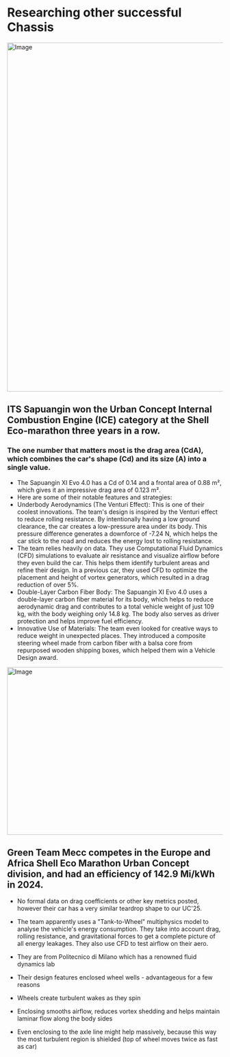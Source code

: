 # Researching other successful Chassis

<img width="1261" height="814" alt="Image" src="https://github.com/user-attachments/assets/aae4f0d9-ae16-4db3-a3e2-271884902abf" />


## ITS Sapuangin won the Urban Concept Internal Combustion Engine (ICE) category at the Shell Eco-marathon three years in a row.

### The one number that matters most is the drag area (Cd​A), which combines the car's shape (Cd​) and its size (A) into a single value.
- The Sapuangin XI Evo 4.0 has a Cd​ of 0.14 and a frontal area of 0.88 m², which gives it an impressive drag area of 0.123 m².
- Here are some of their notable features and strategies:
- Underbody Aerodynamics (The Venturi Effect): This is one of their coolest innovations. The team's design is inspired by the Venturi effect to reduce rolling resistance. By intentionally having a low ground clearance, the car creates a low-pressure area under its body. This pressure difference generates a downforce of -7.24 N, which helps the car stick to the road and reduces the energy lost to rolling resistance.
- The team relies heavily on data. They use Computational Fluid Dynamics (CFD) simulations to evaluate air resistance and visualize airflow before they even build the car. This helps them identify turbulent areas and refine their design. In a previous car, they used CFD to optimize the placement and height of vortex generators, which resulted in a drag reduction of over 5%.
- Double-Layer Carbon Fiber Body: The Sapuangin XI Evo 4.0 uses a double-layer carbon fiber material for its body, which helps to reduce aerodynamic drag and contributes to a total vehicle weight of just 109 kg, with the body weighing only 14.8 kg. The body also serves as driver protection and helps improve fuel efficiency.
- Innovative Use of Materials: The team even looked for creative ways to reduce weight in unexpected places. They introduced a composite steering wheel made from carbon fiber with a balsa core from repurposed wooden shipping boxes, which helped them win a Vehicle Design award.

<img width="665" height="391" alt="Image" src="https://github.com/user-attachments/assets/96a74774-2c3e-4e27-b81e-924fb02b9b3f" />

## Green Team Mecc competes in the Europe and Africa Shell Eco Marathon Urban Concept division, and had an efficiency of 142.9 Mi/kWh in 2024. 

-  No formal data on drag coefficients or other key metrics posted, however their car has a very similar teardrop shape to our UC'25. 
-  The team apparently uses a "Tank-to-Wheel" multiphysics model to analyse the vehicle's energy consumption. They take into account drag, rolling resistance, and gravitational forces to get a complete picture of all energy leakages. They also use CFD to test airflow on their aero.
-  They are from Politecnico di Milano which has a renowned fluid dynamics lab
-  Their design features enclosed wheel wells - advantageous for a few reasons

- Wheels create turbulent wakes as they spin
- Enclosing smooths airflow, reduces vortex shedding and helps maintain laminar flow along the body sides 
- Even enclosing to the axle line might help massively, because this way the most turbulent region is shielded (top of wheel moves twice as fast as car)


